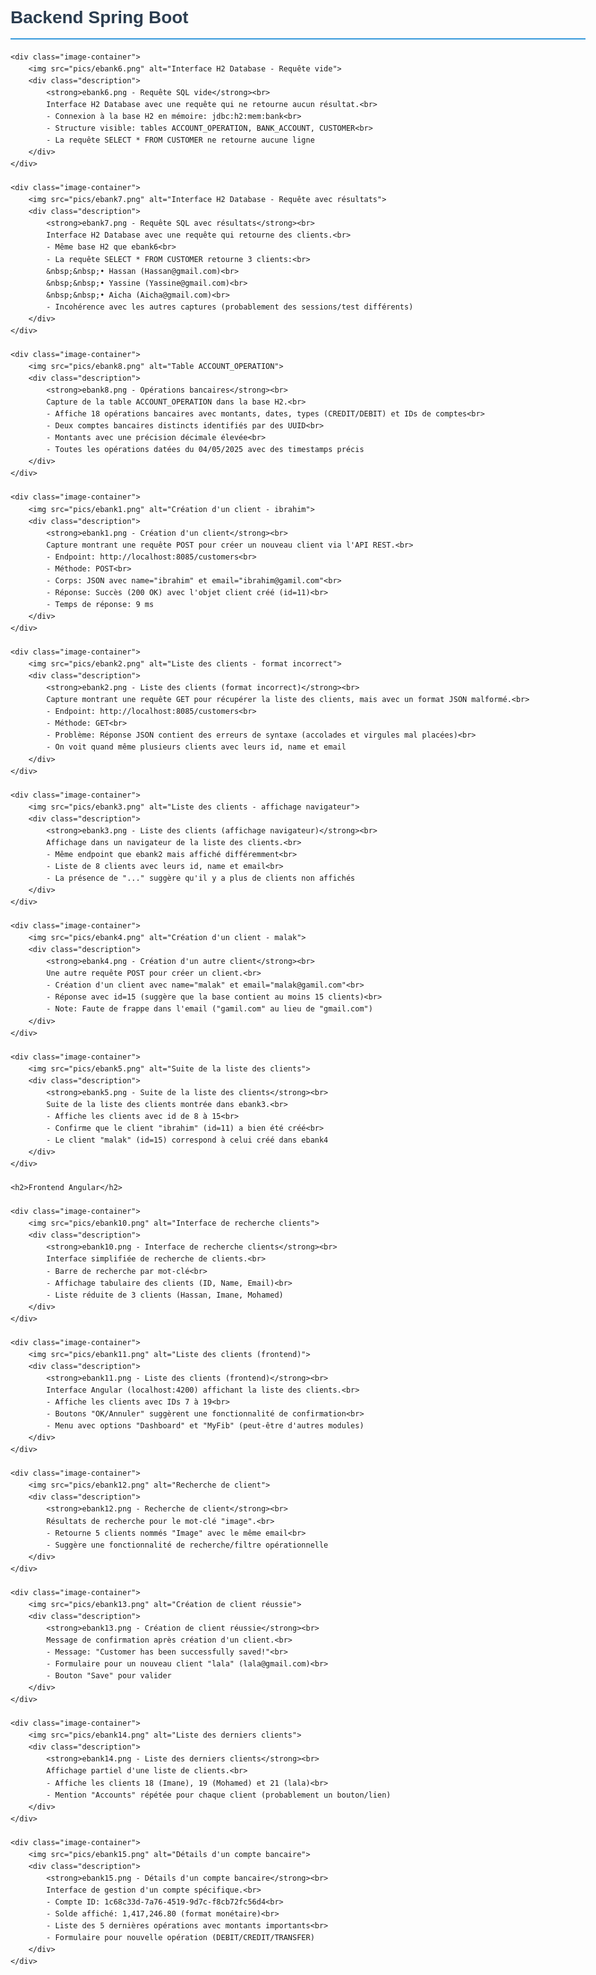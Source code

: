 <!DOCTYPE html>
<html lang="fr">
<head>
    <meta charset="UTF-8">
    <meta name="viewport" content="width=device-width, initial-scale=1.0">
    <title>Projet eBank - Documentation</title>
    <style>
        body {
            font-family: Arial, sans-serif;
            line-height: 1.6;
            max-width: 1200px;
            margin: 0 auto;
            padding: 20px;
        }
        h1, h2 {
            color: #2c3e50;
            border-bottom: 2px solid #3498db;
            padding-bottom: 10px;
        }
        .image-container {
            margin: 20px 0;
            padding: 15px;
            border: 1px solid #ddd;
            border-radius: 5px;
            background-color: #f9f9f9;
        }
        .image-container img {
            max-width: 100%;
            height: auto;
            display: block;
            margin: 10px auto;
            box-shadow: 0 0 10px rgba(0,0,0,0.1);
        }
        .description {
            background-color: #e8f4fc;
            padding: 15px;
            border-radius: 5px;
            margin: 10px 0;
        }
    </style>
</head>
<body>
    <h1>Backend Spring Boot</h1>
    
    <div class="image-container">
        <img src="pics/ebank6.png" alt="Interface H2 Database - Requête vide">
        <div class="description">
            <strong>ebank6.png - Requête SQL vide</strong><br>
            Interface H2 Database avec une requête qui ne retourne aucun résultat.<br>
            - Connexion à la base H2 en mémoire: jdbc:h2:mem:bank<br>
            - Structure visible: tables ACCOUNT_OPERATION, BANK_ACCOUNT, CUSTOMER<br>
            - La requête SELECT * FROM CUSTOMER ne retourne aucune ligne
        </div>
    </div>

    <div class="image-container">
        <img src="pics/ebank7.png" alt="Interface H2 Database - Requête avec résultats">
        <div class="description">
            <strong>ebank7.png - Requête SQL avec résultats</strong><br>
            Interface H2 Database avec une requête qui retourne des clients.<br>
            - Même base H2 que ebank6<br>
            - La requête SELECT * FROM CUSTOMER retourne 3 clients:<br>
            &nbsp;&nbsp;• Hassan (Hassan@gmail.com)<br>
            &nbsp;&nbsp;• Yassine (Yassine@gmail.com)<br>
            &nbsp;&nbsp;• Aicha (Aicha@gmail.com)<br>
            - Incohérence avec les autres captures (probablement des sessions/test différents)
        </div>
    </div>

    <div class="image-container">
        <img src="pics/ebank8.png" alt="Table ACCOUNT_OPERATION">
        <div class="description">
            <strong>ebank8.png - Opérations bancaires</strong><br>
            Capture de la table ACCOUNT_OPERATION dans la base H2.<br>
            - Affiche 18 opérations bancaires avec montants, dates, types (CREDIT/DEBIT) et IDs de comptes<br>
            - Deux comptes bancaires distincts identifiés par des UUID<br>
            - Montants avec une précision décimale élevée<br>
            - Toutes les opérations datées du 04/05/2025 avec des timestamps précis
        </div>
    </div>

    <div class="image-container">
        <img src="pics/ebank1.png" alt="Création d'un client - ibrahim">
        <div class="description">
            <strong>ebank1.png - Création d'un client</strong><br>
            Capture montrant une requête POST pour créer un nouveau client via l'API REST.<br>
            - Endpoint: http://localhost:8085/customers<br>
            - Méthode: POST<br>
            - Corps: JSON avec name="ibrahim" et email="ibrahim@gamil.com"<br>
            - Réponse: Succès (200 OK) avec l'objet client créé (id=11)<br>
            - Temps de réponse: 9 ms
        </div>
    </div>

    <div class="image-container">
        <img src="pics/ebank2.png" alt="Liste des clients - format incorrect">
        <div class="description">
            <strong>ebank2.png - Liste des clients (format incorrect)</strong><br>
            Capture montrant une requête GET pour récupérer la liste des clients, mais avec un format JSON malformé.<br>
            - Endpoint: http://localhost:8085/customers<br>
            - Méthode: GET<br>
            - Problème: Réponse JSON contient des erreurs de syntaxe (accolades et virgules mal placées)<br>
            - On voit quand même plusieurs clients avec leurs id, name et email
        </div>
    </div>

    <div class="image-container">
        <img src="pics/ebank3.png" alt="Liste des clients - affichage navigateur">
        <div class="description">
            <strong>ebank3.png - Liste des clients (affichage navigateur)</strong><br>
            Affichage dans un navigateur de la liste des clients.<br>
            - Même endpoint que ebank2 mais affiché différemment<br>
            - Liste de 8 clients avec leurs id, name et email<br>
            - La présence de "..." suggère qu'il y a plus de clients non affichés
        </div>
    </div>

    <div class="image-container">
        <img src="pics/ebank4.png" alt="Création d'un client - malak">
        <div class="description">
            <strong>ebank4.png - Création d'un autre client</strong><br>
            Une autre requête POST pour créer un client.<br>
            - Création d'un client avec name="malak" et email="malak@gamil.com"<br>
            - Réponse avec id=15 (suggère que la base contient au moins 15 clients)<br>
            - Note: Faute de frappe dans l'email ("gamil.com" au lieu de "gmail.com")
        </div>
    </div>

    <div class="image-container">
        <img src="pics/ebank5.png" alt="Suite de la liste des clients">
        <div class="description">
            <strong>ebank5.png - Suite de la liste des clients</strong><br>
            Suite de la liste des clients montrée dans ebank3.<br>
            - Affiche les clients avec id de 8 à 15<br>
            - Confirme que le client "ibrahim" (id=11) a bien été créé<br>
            - Le client "malak" (id=15) correspond à celui créé dans ebank4
        </div>
    </div>

    <h2>Frontend Angular</h2>

    <div class="image-container">
        <img src="pics/ebank10.png" alt="Interface de recherche clients">
        <div class="description">
            <strong>ebank10.png - Interface de recherche clients</strong><br>
            Interface simplifiée de recherche de clients.<br>
            - Barre de recherche par mot-clé<br>
            - Affichage tabulaire des clients (ID, Name, Email)<br>
            - Liste réduite de 3 clients (Hassan, Imane, Mohamed)
        </div>
    </div>

    <div class="image-container">
        <img src="pics/ebank11.png" alt="Liste des clients (frontend)">
        <div class="description">
            <strong>ebank11.png - Liste des clients (frontend)</strong><br>
            Interface Angular (localhost:4200) affichant la liste des clients.<br>
            - Affiche les clients avec IDs 7 à 19<br>
            - Boutons "OK/Annuler" suggèrent une fonctionnalité de confirmation<br>
            - Menu avec options "Dashboard" et "MyFib" (peut-être d'autres modules)
        </div>
    </div>

    <div class="image-container">
        <img src="pics/ebank12.png" alt="Recherche de client">
        <div class="description">
            <strong>ebank12.png - Recherche de client</strong><br>
            Résultats de recherche pour le mot-clé "image".<br>
            - Retourne 5 clients nommés "Image" avec le même email<br>
            - Suggère une fonctionnalité de recherche/filtre opérationnelle
        </div>
    </div>

    <div class="image-container">
        <img src="pics/ebank13.png" alt="Création de client réussie">
        <div class="description">
            <strong>ebank13.png - Création de client réussie</strong><br>
            Message de confirmation après création d'un client.<br>
            - Message: "Customer has been successfully saved!"<br>
            - Formulaire pour un nouveau client "lala" (lala@gmail.com)<br>
            - Bouton "Save" pour valider
        </div>
    </div>

    <div class="image-container">
        <img src="pics/ebank14.png" alt="Liste des derniers clients">
        <div class="description">
            <strong>ebank14.png - Liste des derniers clients</strong><br>
            Affichage partiel d'une liste de clients.<br>
            - Affiche les clients 18 (Imane), 19 (Mohamed) et 21 (lala)<br>
            - Mention "Accounts" répétée pour chaque client (probablement un bouton/lien)
        </div>
    </div>

    <div class="image-container">
        <img src="pics/ebank15.png" alt="Détails d'un compte bancaire">
        <div class="description">
            <strong>ebank15.png - Détails d'un compte bancaire</strong><br>
            Interface de gestion d'un compte spécifique.<br>
            - Compte ID: 1c68c33d-7a76-4519-9d7c-f8cb72fc56d4<br>
            - Solde affiché: 1,417,246.80 (format monétaire)<br>
            - Liste des 5 dernières opérations avec montants importants<br>
            - Formulaire pour nouvelle opération (DEBIT/CREDIT/TRANSFER)
        </div>
    </div>
</body>
</html>